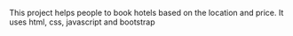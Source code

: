 This project helps people to book hotels based on the location and price. It uses html, css, javascript and bootstrap
